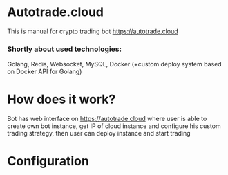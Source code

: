 # Autotrade.cloud
This is manual for crypto trading bot https://autotrade.cloud

### Shortly about used technologies: 
Golang, Redis, Websocket, MySQL, Docker (+custom deploy system based on Docker API for Golang)


# How does it work? 

Bot has web interface on https://autotrade.cloud where user is able to create own bot instance, get IP of cloud instance and configure his custom trading strategy, then user can deploy instance and start trading

# Configuration 
